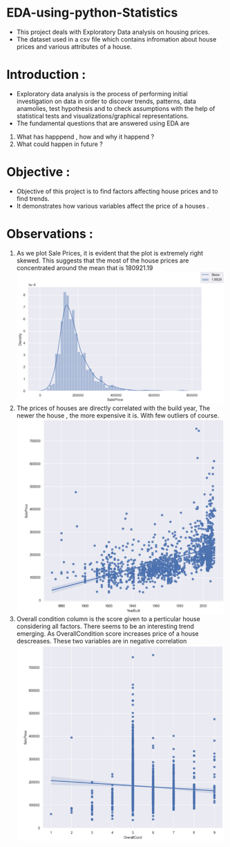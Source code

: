 # EDA-using-python-Statistics
* This project deals with Exploratory Data analysis on housing prices.
* The dataset used in a csv file which contains infromation about house prices and various attributes of a house. 
# Introduction :
* Exploratory data analysis is the process of performing initial investigation on data in order to discover trends, patterns, data anamolies, test hypothesis and to check assumptions with the help of statistical tests and visualizations/graphical representations.
* The fundamental questions that are answered using EDA are 
1. What has happpend , how and why it happend ?
2. What could happen in future ? 

# Objective :
* Objective of this project is to find factors affecting house prices and to find trends. 
* It demonstrates how various variables affect the price of a houses .

# Observations : 
1. As we plot Sale Prices, it is evident that the plot is extremely right skewed. This suggests that the most of the house prices are concentrated around the mean that is 180921.19
![me](https://github.com/Jdeshmukh23/Statistics-using-python/blob/main/Images%20%22/Skew.png)
2. The prices of houses are directly correlated with the build year, The newer the house , the more expensive it is. With few outliers of course.
![me](https://github.com/Jdeshmukh23/Statistics-using-python/blob/main/Images%20%22/years.png)
3. Overall condition column is the score given to a perticular house considering all factors. There seems to be an interesting trend emerging. As OverallCondition score increases price of a house descreases. These two variables are in negative correlation 
![me](https://github.com/Jdeshmukh23/Statistics-using-python/blob/main/Images%20%22/condition_VS_price.png)
